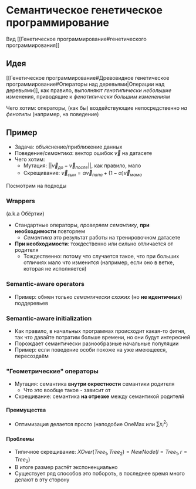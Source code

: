 # Семантическое генетическое программирование

Вид [[Генетическое программирование#генетического программирования]]

## Идея

[[Генетическое программирование#Древовидное генетическое программирование#Операторы над деревьями|Операции над деревьями]], как правило, выполняют *генотипически небольшие* изменения, приводящие к *фенотипически большим изменениям*

Чего хотим: операторы, (как бы) воздействующие непосредственно *на фенотипы* (например, на поведение)

## Пример

* Задача: объяснение/приближение данных
* Поведение/*семантика*: вектор ошибок $\vec{v}$ на датасете
* Чего хотим:
	* Мутация: $||\vec{v}_{до} - \vec{v}_{после}||$, как правило, мало
	* Скрещивание: $\vec{v}_{сын} = \alpha\vec{v}_{папа} + (1 - \alpha)\vec{v}_{мама}$

Посмотрим на подходы

### Wrappers

(a.k.a Обёртки)

* Стандартные операторы, *проверяем семантику*, **при необходимости** повторяем
	* *Семантика* это результат работы на тренировочном датасете
* **При необходимости**: тождественно или сильно отличается от родителя
	* Тождественно: потому что случается такое, что при больших отличиях мало что изменится (например, если оно в ветке, которая не исполняется)

### Semantic-aware operators

* Пример: обмен только *семантически схожих* (но **не идентичных**) поддеревьев

### Semantic-aware initialization

* Как правило, в начальных программах происходит какая-то фигня, так что давайте потратим больше времени, но они будут интересней
* Порождает семантически разнообразные начальные популяции
* Пример: если поведение особи похоже на уже имеющееся, пересоздаём

### "Геометрические" операторы

* Мутация: семантика **внутри окрестности** семантики родителя
	* Что это вообще такое - зависит от
* Скрещивание: семантика **на отрезке** между семантикой родителй

#### Преимущества

* Оптимизация делается просто (наподобие OneMax или $\sum x^2_i$)

#### Проблемы

* Типичное скрещивание: $XOver(Tree_1, Tree_2) = NewNode(l = Tree_1, r = Tree_2)$
* В итоге размер растёт экспоненциально
* Существует ряд способов это побороть, в последнее время много делают в эту сторону